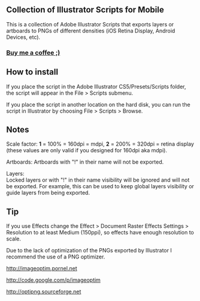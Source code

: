 ## Collection of Illustrator Scripts for Mobile

This is a collection of Adobe Illustrator Scripts that exports layers or artboards to PNGs of different densities (iOS Retina Display, Android Devices, etc).

### [Buy me a coffee ;)](https://www.paypal.com/cgi-bin/webscr?cmd=_donations&business=8KAY97ZNLT7EQ&lc=US&item_name=Herculano%20Campos&item_number=illustrator%2dscripts%2dfor%2dmobile&currency_code=EUR&bn=PP%2dDonationsBF%3abtn_donateCC_LG%2egif%3aNonHosted)

## How to install

If you place the script in the Adobe Illustrator CS5/Presets/Scripts folder, the script will appear in the File > Scripts submenu.

If you place the script in another location on the hard disk, you can run the script in Illustrator by choosing File > Scripts > Browse.

## Notes

Scale factor:
**1** = 100% = 160dpi = mdpi, **2** = 200% = 320dpi = retina display (these values are only valid if you designed for 160dpi aka mdpi).

Artboards:
Artboards with "!" in their name will not be exported.

Layers:  
Locked layers or with "!" in their name visibility will be ignored and will not be exported.
For example, this can be used to keep global layers visibility or guide layers from being exported.

## Tip

If you use Effects change the Effect > Document Raster Effects Settings > Resolution to at least Medium (150ppi), so effects have enough resolution to scale.

Due to the lack of optimization of the PNGs exported by Illustrator I recommend the use of a PNG optimizer.

<http://imageoptim.pornel.net>

<http://code.google.com/p/imageoptim>

<http://optipng.sourceforge.net>